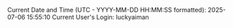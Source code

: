 Current Date and Time (UTC - YYYY-MM-DD HH:MM:SS formatted): 2025-07-06 15:55:10
Current User's Login: luckyaiman
